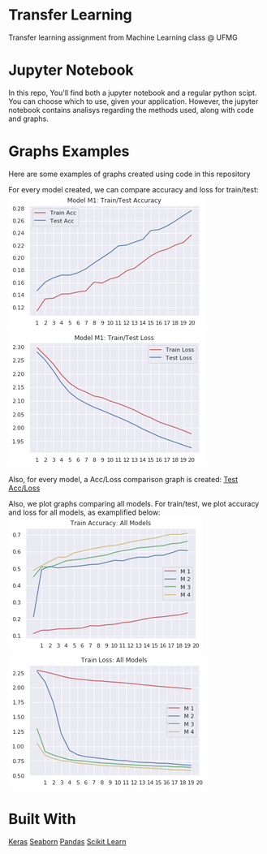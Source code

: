 # Transfer Learning
Transfer learning assignment from Machine Learning class @ UFMG


# Jupyter Notebook
In this repo, You'll find both a jupyter notebook and a regular python scipt. You can choose which to use, given your application. However, the jupyter notebook
contains analisys regarding the methods used, along with code and graphs.

# Graphs Examples
Here are some examples of graphs created using code in this repository

For every model created, we can compare accuracy and loss for train/test:
![Train/Test Acc](/images/traintestacc.png "Acc Graph")
![Train/Test Loss](/images/traintestloss.png "Loss Graph")


Also, for every model, a Acc/Loss comparison graph is created:
[Test Acc/Loss](/images/testaccloss.png "Test Acc/Loss")

Also, we plot graphs comparing all models. For train/test, we plot accuracy and loss for all models, as examplified below:
![Train Acc All](/images/trainaccall.png "All Train Acc")
![Train Loss ALl](/images/trainlossall.png "All Train Loss")

# Built With
[Keras](https://keras.io)
[Seaborn](https://seaborn.pydata.org)
[Pandas](https://pandas.pydata.org/)
[Scikit Learn](https://scikit-learn.org)

